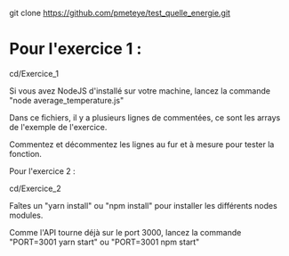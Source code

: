 git clone https://github.com/pmeteye/test_quelle_energie.git

<h1>Pour l'exercice 1 :</h1>

cd/Exercice_1

Si vous avez NodeJS d'installé sur votre machine, lancez la commande "node average_temperature.js"

Dans ce fichiers, il y a plusieurs lignes de commentées, ce sont les arrays de l'exemple de l'exercice.

Commentez et décommentez les lignes au fur et à mesure pour tester la fonction.

Pour l'exercice 2 :

cd/Exercice_2

Faîtes un "yarn install" ou "npm install" pour installer les différents nodes modules.

Comme l'API tourne déjà sur le port 3000, lancez la commande "PORT=3001 yarn start" ou "PORT=3001 npm start"